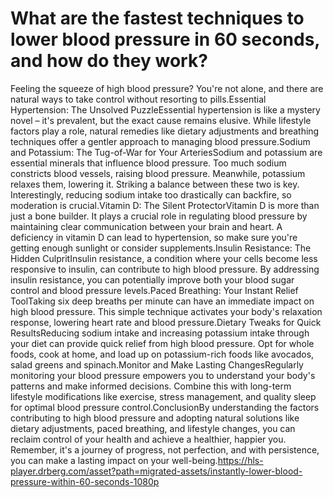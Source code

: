 # What are the fastest techniques to lower blood pressure in 60 seconds, and how do they work?

Feeling the squeeze of high blood pressure? You're not alone, and there are natural ways to take control without resorting to pills.Essential Hypertension: The Unsolved PuzzleEssential hypertension is like a mystery novel – it's prevalent, but the exact cause remains elusive. While lifestyle factors play a role, natural remedies like dietary adjustments and breathing techniques offer a gentler approach to managing blood pressure.Sodium and Potassium: The Tug-of-War for Your ArteriesSodium and potassium are essential minerals that influence blood pressure. Too much sodium constricts blood vessels, raising blood pressure. Meanwhile, potassium relaxes them, lowering it. Striking a balance between these two is key. Interestingly, reducing sodium intake too drastically can backfire, so moderation is crucial.Vitamin D: The Silent ProtectorVitamin D is more than just a bone builder. It plays a crucial role in regulating blood pressure by maintaining clear communication between your brain and heart. A deficiency in vitamin D can lead to hypertension, so make sure you're getting enough sunlight or consider supplements.Insulin Resistance: The Hidden CulpritInsulin resistance, a condition where your cells become less responsive to insulin, can contribute to high blood pressure. By addressing insulin resistance, you can potentially improve both your blood sugar control and blood pressure levels.Paced Breathing: Your Instant Relief ToolTaking six deep breaths per minute can have an immediate impact on high blood pressure. This simple technique activates your body's relaxation response, lowering heart rate and blood pressure.Dietary Tweaks for Quick ResultsReducing sodium intake and increasing potassium intake through your diet can provide quick relief from high blood pressure. Opt for whole foods, cook at home, and load up on potassium-rich foods like avocados, salad greens and spinach.Monitor and Make Lasting ChangesRegularly monitoring your blood pressure empowers you to understand your body's patterns and make informed decisions. Combine this with long-term lifestyle modifications like exercise, stress management, and quality sleep for optimal blood pressure control.ConclusionBy understanding the factors contributing to high blood pressure and adopting natural solutions like dietary adjustments, paced breathing, and lifestyle changes, you can reclaim control of your health and achieve a healthier, happier you. Remember, it's a journey of progress, not perfection, and with persistence, you can make a lasting impact on your well-being.https://hls-player.drberg.com/asset?path=migrated-assets/instantly-lower-blood-pressure-within-60-seconds-1080p